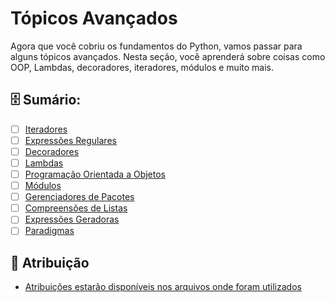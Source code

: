 # Tópicos Avançados

Agora que você cobriu os fundamentos do Python, vamos passar para alguns tópicos avançados. Nesta seção, você aprenderá sobre coisas como OOP, Lambdas, decoradores, iteradores, módulos e muito mais.

## 🗄️ Sumário:

- [ ] [Iteradores](/Aprendendo_Programacao/Python/topicos_avancados/01_iteradores/)
- [ ] [Expressões Regulares](/Aprendendo_Programacao/Python/topicos_avancados/02_expressoes_regulares/)
- [ ] [Decoradores](/Aprendendo_Programacao/Python/topicos_avancados/03_decoradores/)
- [ ] [Lambdas](/Aprendendo_Programacao/Python/topicos_avancados/04_lambdas/)
- [ ] [Programação Orientada a Objetos](/Aprendendo_Programacao/Python/topicos_avancados/05_poo/)
- [ ] [Módulos](/Aprendendo_Programacao/Python/topicos_avancados/06_modulos/)
- [ ] [Gerenciadores de Pacotes](/Aprendendo_Programacao/Python/topicos_avancados/07_gerenciadores_de_pacotes/)
- [ ] [Compreensões de Listas](/Aprendendo_Programacao/Python/topicos_avancados/08_compreensao_de_listas/)
- [ ] [Expressões Geradoras](/Aprendendo_Programacao/Python/topicos_avancados/09_expressoes_geradoras/)
- [ ] [Paradigmas](/Aprendendo_Programacao/Python/topicos_avancados/10_paradigmas/)

## 📝 Atribuição

* [Atribuições estarão disponíveis nos arquivos onde foram utilizados](#)